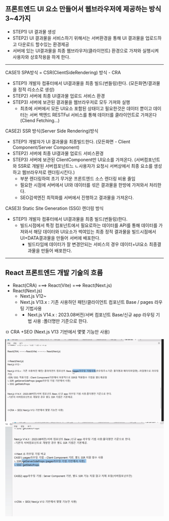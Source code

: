 ## 프론트엔드 UI 요소 만들어서 웹브라우저에 제공하는 방식 3~4가지

- STEP1) UI 결과물 생성
- STEP2) UI 결과물을 서비스하기 위해서는 서버환경을 통해 UI 결과물을 업로드하고 다운로드 할수있는 환경제공
- 서버에 있는 UI결과물을 최종 웹브라우저(클라이언트) 환경으로 가져와 실행시켜 사용자와 상호작용을 하게 한다.

---

CASE1) SPA방식 = CSR(ClientSideRendering) 방식 - CRA

- STEP1) 개발자 컴퓨터에서 UI결과물을 최종 빌드(번들링)한다. (모든화면/결과물을 정적 리소스로 생성)
- STEP2) 서버에 최종 UI결과물 업로드 서비스 환경
- STEP3) 서버에 보관된 결과물을 웹브라우저로 모두 가져와 실행
  - 최초에 서버에서 모든 UI요소 포함된 상태이고 필요한것은 데이터 뿐이고 데이터는 서버 백엔드 RESTFul 서비스를 통해 데이터를 클라이언트로 가져온다 (Cliend Fetching...)

CASE2) SSR 방식(Server Side Rendering)방식

- STEP1) 개발자가 UI 결과물을 최종빌드한다. (모든화면 - Client Component/Server Component)
- STEP2) 서버에 최종 UI결과물 업로드 서비스환경
- STEP3) 서버에 보관된 ClientComponent만 UI요소를 가져온다.
  (서버컴포넌트와 SSR로 개발된 서버컴포넌트느 ㄴ사용자가 요청시 서버상에서 최종 요소를 생성하고 웹브라우저로 렌더링시킨다.)
  - 부분 렌더링하여 초기 무거운 프론트엔드 소스 렌더링 비용 줄임
  - 필요한 시점에 서버에서 UI와 데이터를 섞은 결과물을 한방에 가져와서 처리한다.
  - SEO검색엔진 최적화를 서버에서 진행하고 결과물을 가져온다.

CASE3) Static Site Generation (SSG) 렌더링 방식

- STEP1) 개발자 컴퓨터에서 UI결과물을 최종 빌드(번들링)한다.
  - 빌드시점에서 특정 컴포넌트에서 필요로하는 데이터를 API를 통해 데이터를 가져와서 해당 데이터와 UI요소가 썩여있는 최종 정적 결과물을 빌드시점에서 UI+DATA결과물을 만들어 서버에 배포한다.
    - 빌드타임에 데이터가 잘 변경안되는 서비스의 경우 데이터+UI요소 최종결과물을 만들어 배포한다.

---

## React 프론트엔드 개발 기술의 흐름

- React(CRA) ===> React(Vite) ===> React(Next.js)
- React(Next.js)
  - Next.js V12~
  - Next.js V13.x : 기존 사용하던 패턴/클라이언트 컴포넌트 Base / pages 라우팅 기법사용
  - - Next.js V14.x : 2023.08버전/서버 컴포넌트 Base/신규 app 라우팅 기법 사용 :폴더명만 기준으로 한다.

ㅁ CRA +SEO (Next.js V13 기반에서 몇몇 기능만 사용)

![alt text](image-1.png)
![alt text](image-2.png)
